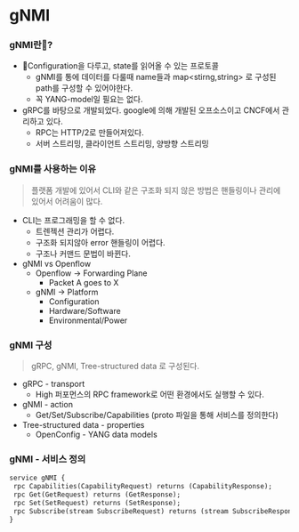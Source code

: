 # gNMI





### gNMI란?

- Configuration을 다루고, state를 읽어올 수 있는 프로토콜
  - gNMI를 통에 데이터를 다룰때 name들과 map<stirng,string> 로 구성된 path를 구성할 수 있어야한다.
  - 꼭 YANG-model일 필요는 없다.
- gRPC를 바탕으로 개발되었다. google에 의해 개발된 오프소스이고 CNCF에서 관리하고 있다.
  - RPC는 HTTP/2로 만들어져있다.
  - 서버 스트리밍, 클라이언트 스트리밍, 양방향 스트리밍





### gNMI를 사용하는 이유

> 플랫폼 개발에 있어서 CLI와 같은 구조화 되지 않은 방법은 핸들링이나 관리에 있어서 어려움이 많다.

- CLI는 프로그래밍을 할 수 없다.
  - 트렌젝션 관리가 어렵다.
  - 구조화 되지않아 error 핸들링이 어렵다.
  - 구조나 커맨드 문법이 바뀐다.
- gNMI vs Openflow
  - Openflow -> Forwarding Plane
    - Packet A goes to X
  - gNMI -> Platform
    - Configuration
    - Hardware/Software
    - Environmental/Power





### gNMI 구성

> gRPC, gNMI, Tree-structured data 로 구성된다.

- gRPC - transport
  - High 퍼포먼스의 RPC framework로 어떤 환경에서도 실행할 수 있다.
- gNMI - action
  - Get/Set/Subscribe/Capabilities (proto 파일을 통해 서비스를 정의한다)
- Tree-structured data - properties
  - OpenConfig - YANG data models





### gNMI - 서비스 정의

```protobuf
service gNMI {
 rpc Capabilities(CapabilityRequest) returns (CapabilityResponse);
 rpc Get(GetRequest) returns (GetResponse);
 rpc Set(SetRequest) returns (SetResponse);
 rpc Subscribe(stream SubscribeRequest) returns (stream SubscribeResponse);
}
```



